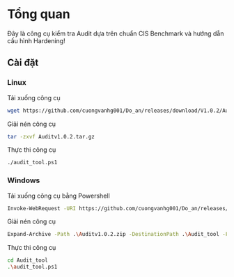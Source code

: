# Tổng quan

Đây là công cụ kiểm tra Audit dựa trên chuẩn CIS Benchmark và hướng dẫn cấu hình Hardening!

## Cài đặt
### Linux

Tải xuống công cụ
```bash
wget https://github.com/cuongvanhg001/Do_an/releases/download/V1.0.2/Auditv1.0.2.tar.gz
```
Giải nén công cụ
```bash
tar -zxvf Auditv1.0.2.tar.gz
```
Thực thi công cụ
```bash
./audit_tool.ps1
```

### Windows
Tải xuống công cụ bằng Powershell
```bash
Invoke-WebRequest -URI https://github.com/cuongvanhg001/Do_an/releases/download/V1.0.2/Auditv1.0.2.zip -OutFile .\Auditv1.0.2.zip
```
Giải nén công cụ
```bash
Expand-Archive -Path .\Auditv1.0.2.zip -DestinationPath .\Audit_tool -Force
```
Thực thi công cụ
```bash
cd Audit_tool
.\audit_tool.ps1
```
